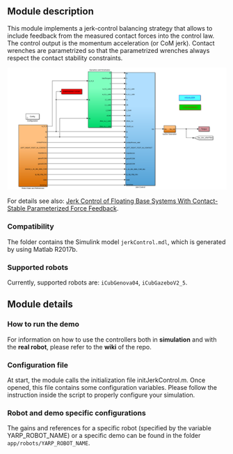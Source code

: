 ## Module description

This module implements a jerk-control balancing strategy that allows to include feedback from the measured contact forces into the control law. The control output is the momentum acceleration (or CoM jerk). Contact wrenches are parametrized so that the parametrized wrenches always respect the contact stability constraints.

<img src="/doc/pics/jerkControl.png" width="1800"> 

For details see also: [Jerk Control of Floating Base Systems With Contact-Stable Parameterized Force Feedback](https://ieeexplore.ieee.org/document/9237133).

### Compatibility

The folder contains the Simulink model `jerkControl.mdl`, which is generated by using Matlab R2017b.

### Supported robots

Currently, supported robots are: `iCubGenova04`, `iCubGazeboV2_5`.

## Module details

### How to run the demo

For information on how to use the controllers both in **simulation** and with the **real robot**, please refer to the **wiki** of the repo.

### Configuration file

At start, the module calls the initialization file initJerkControl.m. Once opened, this file contains some configuration variables. Please follow the instruction inside the script to properly configure your simulation.

### Robot and demo specific configurations

The gains and references for a specific robot (specified by the variable YARP_ROBOT_NAME) or a specific demo can be found in the folder `app/robots/YARP_ROBOT_NAME`.
